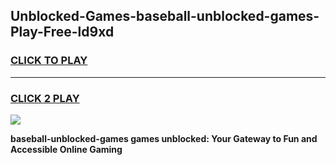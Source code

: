 
## Unblocked-Games-baseball-unblocked-games-Play-Free-ld9xd
<h3>
<a href="https://premium76.site?title=baseball-unblocked-games&ref=17A">CLICK TO PLAY</a></h3>
<hr>

<h3>
<a href="https://premium76.site?title=baseball-unblocked-games&ref=17A">CLICK 2 PLAY</a>
  
</h3>

<a href="https://premium76.site?title=baseball-unblocked-games&ref=17A"><img src="https://clearcache.store/games.png"></a>


**baseball-unblocked-games games unblocked: Your Gateway to Fun and Accessible Online Gaming**
